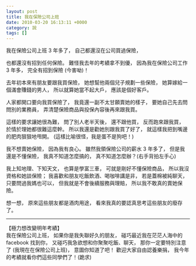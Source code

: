 ```yaml
---
layout: post
title: 我在保險公司上班 
date: 2010-03-20 16:13:11 +0000
category: 說
tags: []
---
```


我在保險公司上班 3 年多了，
自己都還沒在公司買過保險，
 
<!--more-->

也都還沒有招到任何保險。
難怪我去年的考績拿不到優，
因為我在保險公司工作 3 年多，
完全有招到保險 (今害呦)！ 

去年初本來有朋友要跟我買保險，
她想幫他兩個兒子規劃一些保險，
她算嫁給一個滿會賺錢的男人，
所以就算她當不起大戶，
應該是個好客戶。

人家都開口要向我買保險了，
我竟還一副不太甘願賣她的樣子，
要她自己先去問問別的業務員，
弄清楚保險商品與投保內容後再來跟我買。

這樣的要求讓她很為難，
問了別人老半天後，
還不跟他買，
反而跑來跟我買，
於情於理她都很難這麼幹。
所以我還是勸她別跟我買了好了，
就這樣我把到嘴邊的肥肉狠狠地甩開。
(這樣比喻很怪，我是蛋不是狗吧！)

我不想賣她保險，
因為我有良心。
雖然我領保險公司的薪水 3 年多了，
但是我還是不懂保險，
我真不知道怎麼搞的，
真不知道怎麼辦？(右手背拍左手心)

我上知地理、下知天文，
也算是學富三車，
可就是剛好不懂保險商品，
所以我沒資格和她談保險；
我喜歡和朋友吃飯飲酒、喝咖啡講是非，
若是蓋棉被純聊天，只要問過我媽也可以，
但我就是不會後續服務與理賠，
所以我不敢真的賣她保險。

想一想，
原來這些朋友都是酒肉用途，
看來我真的要認真思考這些朋友的廢存了。


***

【極力想改變明年考績】<br />
我在保險公司上班，
如果你是我失聯好久的朋友，
碰巧最近我在茫茫人海中的 facebook 找到你，
又碰巧我急欲想和你聚聚吃飯、聊天，
那你一定要特別注意了 (我現在在保險公司上班)，
意圖你知道了吧！
歡迎大家自由認養樂捐，
我今年的考績就看你們這些同學們了！(跪求)
